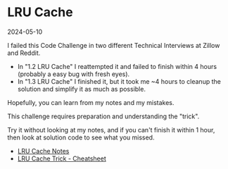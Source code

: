 # LRU Cache
2024-05-10

I failed this Code Challenge in two different Technical Interviews at Zillow and Reddit.

* In "1.2 LRU Cache" I reattempted it and failed to finish within 4 hours (probably a easy bug with fresh eyes). 
* In "1.3 LRU Cache" I finished it, but it took me ~4 hours to cleanup the solution and simplify it as much as possible.

Hopefully, you can learn from my notes and my mistakes.

This challenge requires preparation and understanding the "trick".

Try it without looking at my notes, and if you can't finish it within 1 hour, then look at solution code to see what you missed.

* [LRU Cache Notes](1-LRU-Cache-Notes.pdf)
* [LRU Cache Trick - Cheatsheet](LRU_Cache_Trick.md)

